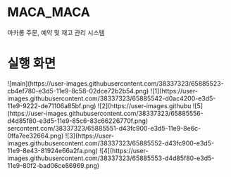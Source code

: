 # MACA_MACA
마카롱 주문, 예약 및 재고 관리 시스템


# 실행 화면
<div>
![main](https://user-images.githubusercontent.com/38337323/65885523-cb4ef780-e3d5-11e9-8c58-02dce72b2b54.png)
![1](https://user-images.githubusercontent.com/38337323/65885542-d0ac4200-e3d5-11e9-9222-de71106a85bf.png)
![2](https://user-images.githubu
![5](https://user-images.githubusercontent.com/38337323/65885556-d4d85f80-e3d5-11e9-85c6-83c66226770f.png)
sercontent.com/38337323/65885551-d43fc900-e3d5-11e9-8e6c-0ffa7ee32664.png)
![3](https://user-images.githubusercontent.com/38337323/65885552-d43fc900-e3d5-11e9-8e43-81924e66a2fa.png)
![4](https://user-images.githubusercontent.com/38337323/65885553-d4d85f80-e3d5-11e9-80f2-bad06ce86969.png)

</div>

